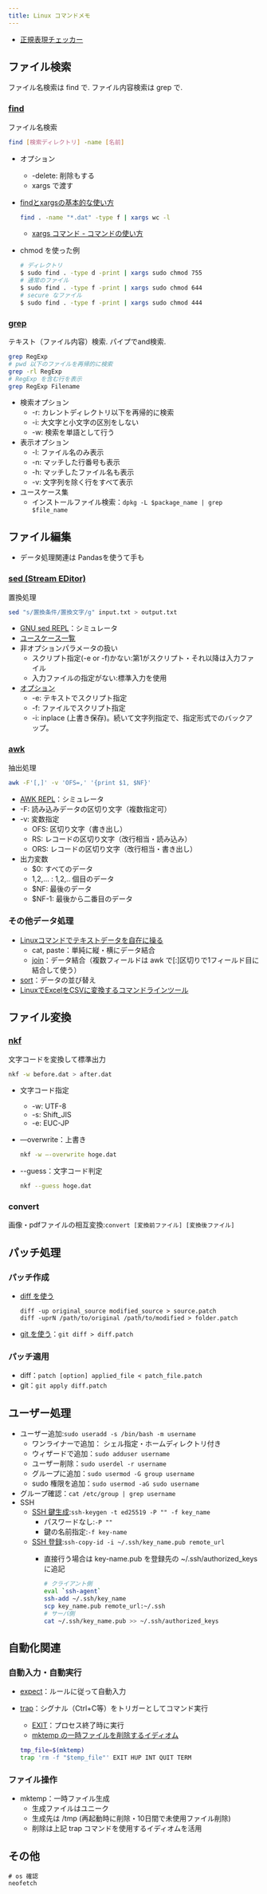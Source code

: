 ```yaml
---
title: Linux コマンドメモ
---
```



- [正規表現チェッカー](https://regex101.com/)

## ファイル検索

ファイル名検索は find で.
ファイル内容検索は grep で.

### [find](https://webkaru.net/linux/find-command/)

ファイル名検索

```bash
find [検索ディレクトリ] -name [名前]
```

- オプション
  - -delete: 削除もする
  - xargs で渡す
- [findとxargsの基本的な使い方](https://webkaru.net/linux/find-command/)

  ```bash
  find . -name "*.dat" -type f | xargs wc -l
  ```

  - [xargs コマンド - コマンドの使い方](https://tinyurl.com/y9hzph6j)

- chmod を使った例

  ```bash
  # ディレクトリ
  $ sudo find . -type d -print | xargs sudo chmod 755
  # 通常のファイル
  $ sudo find . -type f -print | xargs sudo chmod 644
  # secure なファイル
  $ sudo find . -type f -print | xargs sudo chmod 444
  ```

### [grep](https://webkaru.net/linux/grep-command/)

テキスト（ファイル内容）検索. パイプでand検索.

```bash
grep RegExp
# pwd 以下のファイルを再帰的に検索
grep -rl RegExp
# RegExp を含む行を表示
grep RegExp Filename
```

- 検索オプション
  - -r: カレントディレクトリ以下を再帰的に検索
  - -i: 大文字と小文字の区別をしない
  - -w: 検索を単語として行う
- 表示オプション
  - -l: ファイル名のみ表示
  - -n: マッチした行番号も表示
  - -h: マッチしたファイル名も表示
  - -v: 文字列を除く行をすべて表示
- ユースケース集
  - インストールファイル検索：`dpkg -L $package_name | grep $file_name`

## ファイル編集

- データ処理関連は Pandasを使うて手も

### [sed (Stream EDitor)](https://www.gnu.org/software/sed/manual/sed.html)

置換処理

```bash
sed "s/置換条件/置換文字/g" input.txt > output.txt
```

- [GNU sed REPL](https://sed.js.org/)：シミュレータ
- [ユースケース一覧](https://qiita.com/hirohiro77/items/7fe2f68781c41777e507)
- 非オプションパラメータの扱い
  - スクリプト指定(-e or -f)かない:第1がスクリプト・それ以降は入力ファイル
  - 入力ファイルの指定がない:標準入力を使用
- [オプション](https://atmarkit.itmedia.co.jp/ait/spv/1610/17/news015.html)
  - -e: テキストでスクリプト指定
  - -f: ファイルでスクリプト指定
  - -i: inplace (上書き保存)。続いて文字列指定で、指定形式でのバックアップ。

### [awk](https://tinyurl.com/yhl7mvog)

抽出処理
  
```bash
awk -F'[,]' -v 'OFS=,' '{print $1, $NF}'
```

- [AWK REPL](https://awk.js.org/)：シミュレータ
- -F: 読み込みデータの区切り文字（複数指定可）
- -v: 変数指定
  - OFS: 区切り文字（書き出し）
  - RS: レコードの区切り文字（改行相当・読み込み）
  - ORS: レコードの区切り文字（改行相当・書き出し）
- 出力変数
  - $0: すべてのデータ
  - $1,$2,... : 1,2,.. 個目のデータ
  - $NF: 最後のデータ
  - $NF-1: 最後から二番目のデータ

### その他データ処理

- [Linuxコマンドでテキストデータを自在に操る](https://tinyurl.com/ybk3fs4z)
  - cat, paste：単純に縦・横にデータ結合
  - [join](https://eng-entrance.com/linux-command-join)：データ結合（複数フィールドは awk で[:]区切りで1フィールド目に結合して使う）
- [sort](https://tinyurl.com/yhe3gzoe)：データの並び替え
- [LinuxでExcelをCSVに変換するコマンドラインツール](https://tinyurl.com/yzf9nu83)

## ファイル変換

### [nkf](https://webkaru.net/linux/nkf-command/)

文字コードを変換して標準出力

```bash
nkf -w before.dat > after.dat
```

- 文字コード指定
  - -w: UTF-8
  - -s: Shift_JIS
  - -e: EUC-JP
- —overwrite：上書き

  ```bash
  nkf -w —-overwrite hoge.dat
  ```

- --guess：文字コード判定

  ```bash
  nkf --guess hoge.dat
  ```

### convert

画像・pdfファイルの相互変換:`convert [変換前ファイル] [変換後ファイル]`

## パッチ処理

### パッチ作成

- [diff を使う](https://tinyurl.com/ye8jgqnw)

  ```shell
  diff -up original_source modified_source > source.patch
  diff -uprN /path/to/original /path/to/modified > folder.patch
  ```

- [git を使う](https://tinyurl.com/ybbxgynh)：`git diff > diff.patch`

### パッチ適用

- diff：`patch [option] applied_file < patch_file.patch`
- git：`git apply diff.patch`

## ユーザー処理

- ユーザー追加:`sudo useradd -s /bin/bash -m username`
  - ワンライナーで追加： シェル指定・ホームディレクトリ付き
  - ウィザードで追加：`sudo adduser username`
  - ユーザー削除：`sudo userdel -r username`
  - グループに追加：`sudo usermod -G group username`
  - sudo 権限を追加：`sudo usermod -aG sudo username`
- グループ確認：`cat /etc/group | grep username`
- SSH
  - [SSH 鍵生成](https://tinyurl.com/yhj2odla):`ssh-keygen -t ed25519 -P "" -f key_name`
    - パスワードなし:`-P ""`
    - 鍵の名前指定:`-f key-name`
  - [SSH 登録](https://tinyurl.com/yf7trmlh):`ssh-copy-id -i ~/.ssh/key_name.pub remote_url`
    - 直接行う場合は key-name.pub を登録先の ~/.ssh/authorized_keys に追記

      ```bash
      # クライアント側
      eval `ssh-agent`
      ssh-add ~/.ssh/key_name
      scp key_name.pub remote_url:~/.ssh
      # サーバ側
      cat ~/.ssh/key_name.pub >> ~/.ssh/authorized_keys
      ```

## 自動化関連

### 自動入力・自動実行

- [expect](https://qiita.com/ine1127/items/cd6bc91174635016db9b)：ルールに従って自動入力
- [trap](https://tm.root-n.com/programming:shell_script:command:trap)：シグナル（Ctrl+C等）をトリガーとしてコマンド実行
  - [EXIT](https://shellscript.sunone.me/signal_and_trap.html)：プロセス終了時に実行
  - [mktemp の一時ファイルを削除するイディオム](https://mahata.wordpress.com/2017/11/20/%E4%B8%80%E6%99%82%E3%83%95%E3%82%A1%E3%82%A4%E3%83%AB%E3%82%92%E7%A2%BA%E5%AE%9F%E3%81%AB%E5%89%8A%E9%99%A4%E3%81%99%E3%82%8B%E3%82%B7%E3%82%A7%E3%83%AB%E3%82%B9%E3%82%AF%E3%83%AA%E3%83%97%E3%83%88/)
  
  ```bash
  tmp_file=$(mktemp)
  trap 'rm -f "$temp_file"' EXIT HUP INT QUIT TERM
  ```

### ファイル操作

- mktemp：一時ファイル生成
  - 生成ファイルはユニーク
  - 生成先は /tmp (再起動時に削除・10日間で未使用ファイル削除)
  - 削除は上記 trap コマンドを使用するイディオムを活用

## その他

```shell
# os 確認
neofetch
```
